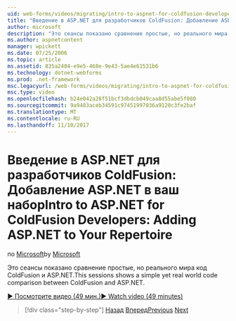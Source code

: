 ```yaml
---
uid: web-forms/videos/migrating/intro-to-aspnet-for-coldfusion-developers-adding-aspnet-to-your-repertoire
title: "Введение в ASP.NET для разработчиков ColdFusion: Добавление ASP.NET в ваш набор | Документы Microsoft"
author: microsoft
description: "Это сеансы показано сравнение простые, но реального мира код ColdFusion и ASP.NET."
ms.author: aspnetcontent
manager: wpickett
ms.date: 07/25/2006
ms.topic: article
ms.assetid: 835a2484-e9e5-468e-9e43-5ae4e61531b6
ms.technology: dotnet-webforms
ms.prod: .net-framework
msc.legacyurl: /web-forms/videos/migrating/intro-to-aspnet-for-coldfusion-developers-adding-aspnet-to-your-repertoire
msc.type: video
ms.openlocfilehash: b24e042a28f51bcf3dbdcb049caa8d55abe5f080
ms.sourcegitcommit: 9a9483aceb34591c97451997036a9120c3fe2baf
ms.translationtype: MT
ms.contentlocale: ru-RU
ms.lasthandoff: 11/10/2017
---
```

<a name="intro-to-aspnet-for-coldfusion-developers-adding-aspnet-to-your-repertoire"></a><span data-ttu-id="8dc2e-103">Введение в ASP.NET для разработчиков ColdFusion: Добавление ASP.NET в ваш набор</span><span class="sxs-lookup"><span data-stu-id="8dc2e-103">Intro to ASP.NET for ColdFusion Developers: Adding ASP.NET to Your Repertoire</span></span>
====================
<span data-ttu-id="8dc2e-104">по [Microsoft](https://github.com/microsoft)</span><span class="sxs-lookup"><span data-stu-id="8dc2e-104">by [Microsoft](https://github.com/microsoft)</span></span>

<span data-ttu-id="8dc2e-105">Это сеансы показано сравнение простые, но реального мира код ColdFusion и ASP.NET.</span><span class="sxs-lookup"><span data-stu-id="8dc2e-105">This sessions shows a simple yet real world code comparison between ColdFusion and ASP.NET.</span></span>

[<span data-ttu-id="8dc2e-106">&#9654; Посмотрите видео (49 мин.)</span><span class="sxs-lookup"><span data-stu-id="8dc2e-106">&#9654; Watch video (49 minutes)</span></span>](https://channel9.msdn.com/Blogs/ASP-NET-Site-Videos/intro-to-aspnet-for-coldfusion-developers-adding-aspnet-to-your-repertoire)

>[!div class="step-by-step"]
<span data-ttu-id="8dc2e-107">[Назад](intro-to-aspnet-for-jsp-developers-building-applications.md)
[Вперед](introduction-to-aspnet-for-coldfusion-developers-building-an-aspnet-application.md)</span><span class="sxs-lookup"><span data-stu-id="8dc2e-107">[Previous](intro-to-aspnet-for-jsp-developers-building-applications.md)
[Next](introduction-to-aspnet-for-coldfusion-developers-building-an-aspnet-application.md)</span></span>
